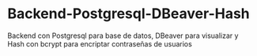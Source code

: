 # Backend-Postgresql-DBeaver-Hash
Backend con Postgresql para base de datos, DBeaver para visualizar y Hash con bcrypt para encriptar contraseñas de usuarios
